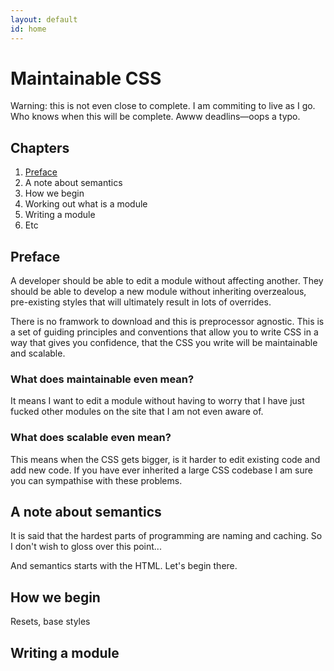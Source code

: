 ```yaml
---
layout: default
id: home
---
```


# Maintainable CSS

Warning: this is not even close to complete. I am commiting to live as I go. Who knows when this will be complete. Awww deadlins&mdash;oops a typo.

## Chapters

1. [Preface](#preface)
2. A note about semantics
3. How we begin
4. Working out what is a module
5. Writing a module
6. Etc

## Preface

A developer should be able to edit a module without affecting another. They should be able to develop a new module without inheriting overzealous, pre-existing styles that will ultimately result in lots of overrides.

There is no framwork to download and this is preprocessor agnostic. This is a set of guiding principles and conventions that allow you to write CSS in a way that gives you confidence, that the CSS you write will be maintainable and scalable.

### What does maintainable even mean?

It means I want to edit a module without having to worry that I have just fucked other modules on the site that I am not even aware of.

### What does scalable even mean?

This means when the CSS gets bigger, is it harder to edit existing code and add new code. If you have ever inherited a large CSS codebase I am sure you can sympathise with these problems.

## A note about semantics

It is said that the hardest parts of programming are naming and caching. So I don't wish to gloss over this point...

And semantics starts with the HTML. Let's begin there.

## How we begin

Resets, base styles

## Writing a module
